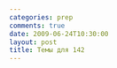```yaml
---
categories: prep
comments: true
date: 2009-06-24T10:30:00
layout: post
title: Темы для 142
---
```


